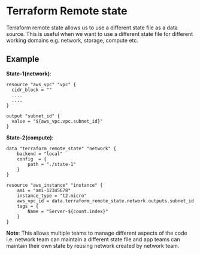 # Terraform Remote state

Terraform remote state allows us to use a different state file as a data source. This is useful when we want to use a different state file for different working domains e.g. network, storage, compute etc.

## Example

**State-1(network)**:

```hcl
resource "aws_vpc" "vpc" {
  cidr_block = ""
  ....
  ....
}

output "subnet_id" {
  value = "${aws_vpc.vpc.subnet_id}"
}
```

**State-2(compute)**:

```hcl
data "terraform_remote_state" "network" {
    backend = "local"
    config  = {
        path = "./state-1"
    }
}

resource "aws_instance" "instance" {
    ami = "ami-12345678"
    instance_type = "t2.micro"
    aws_vpc_id = data.terraform_remote_state.network.outputs.subnet_id
    tags = {
        Name = "Server-${count.index}"
    }
}
```

**Note**: This allows multiple teams to manage different aspects of the code i.e. network team can maintain a different state file and app teams can maintain their own state by reusing network created by network team.
